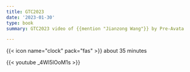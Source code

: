 ```yaml
---
title: GTC2023
date: '2023-01-30'
type: book
summary: GTC2023 video of {{mention "Jianzong Wang"}} by Pre-Avata

---
```


{{< icon name="clock" pack="fas" >}} about 35 minutes

{{< youtube _4Wl5lOoM1s >}}

